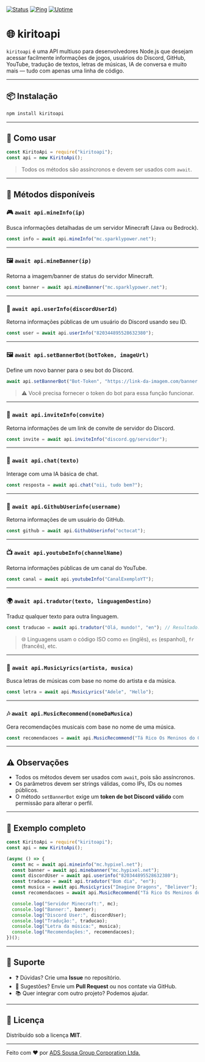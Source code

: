 [![Status](https://status-kiritoapi.adssousag.is-a.dev/api/badge/6/status)](https://status-kiritoapi.adssousag.is-a.dev/status/kiritoapi)
[![Ping](https://status-kiritoapi.adssousag.is-a.dev/api/badge/6/ping)](https://status-kiritoapi.adssousag.is-a.dev/status/kiritoapi)
[![Uptime](https://status-kiritoapi.adssousag.is-a.dev/api/badge/6/uptime)](https://status-kiritoapi.adssousag.is-a.dev/status/kiritoapi)

# 🌐 kiritoapi

`kiritoapi` é uma API multiuso para desenvolvedores Node.js que desejam acessar facilmente informações de jogos, usuários do Discord, GitHub, YouTube, tradução de textos, letras de músicas, IA de conversa e muito mais — tudo com apenas uma linha de código.

---

## 📦 Instalação

```bash
npm install kiritoapi
````

---

## 🚀 Como usar

```js
const KiritoApi = require("kiritoapi");
const api = new KiritoApi();
```

> Todos os métodos são assíncronos e devem ser usados com `await`.

---

## 📘 Métodos disponíveis

### 🎮 `await api.mineInfo(ip)`

Busca informações detalhadas de um servidor Minecraft (Java ou Bedrock).

```js
const info = await api.mineInfo("mc.sparklypower.net");
```

---

### 🖼️ `await api.mineBanner(ip)`

Retorna a imagem/banner de status do servidor Minecraft.

```js
const banner = await api.mineBanner("mc.sparklypower.net");
```

---

### 🤖 `await api.userInfo(discordUserId)`

Retorna informações públicas de um usuário do Discord usando seu ID.

```js
const user = await api.userInfo("820344895528632380");
```

---

### 🖼️ `await api.setBannerBot(botToken, imageUrl)`

Define um novo banner para o seu bot do Discord.

```js
await api.setBannerBot("Bot-Token", "https://link-da-imagem.com/banner.png");
```

> ⚠️ Você precisa fornecer o token do bot para essa função funcionar.

---

### 🔗 `await api.inviteInfo(convite)`

Retorna informações de um link de convite de servidor do Discord.

```js
const invite = await api.inviteInfo("discord.gg/servidor");
```

---

### 🤖 `await api.chat(texto)`

Interage com uma IA básica de chat.

```js
const resposta = await api.chat("oii, tudo bem?");
```

---

### 🐙 `await api.GithubUserinfo(username)`

Retorna informações de um usuário do GitHub.

```js
const github = await api.GithubUserinfo("octocat");
```

---

### 📺 `await api.youtubeInfo(channelName)`

Retorna informações públicas de um canal do YouTube.

```js
const canal = await api.youtubeInfo("CanalExemploYT");
```

---

### 🌍 `await api.tradutor(texto, linguagemDestino)`

Traduz qualquer texto para outra linguagem.

```js
const traducao = await api.tradutor("Olá, mundo!", "en"); // Resultado: "Hello, world!"
```

> 🌐 Linguagens usam o código ISO como `en` (inglês), `es` (espanhol), `fr` (francês), etc.

---

### 🎵 `await api.MusicLyrics(artista, musica)`

Busca letras de músicas com base no nome do artista e da música.

```js
const letra = await api.MusicLyrics("Adele", "Hello");
```

---

### 🎶 `await api.MusicRecommend(nomeDaMusica)`

Gera recomendações musicais com base no nome de uma música.

```js
const recomendacoes = await api.MusicRecommend("Tá Rico Os Meninos do Gueto");
```

---

## ⚠️ Observações

* Todos os métodos devem ser usados com `await`, pois são assíncronos.
* Os parâmetros devem ser strings válidas, como IPs, IDs ou nomes públicos.
* O método `setBannerBot` exige um **token de bot Discord válido** com permissão para alterar o perfil.

---

## 🧪 Exemplo completo

```js
const KiritoApi = require("kiritoapi");
const api = new KiritoApi();

(async () => {
  const mc = await api.mineinfo("mc.hypixel.net");
  const banner = await api.minebanner("mc.hypixel.net");
  const discordUser = await api.userinfo("820344895528632380");
  const traducao = await api.tradutor("Bom dia", "en");
  const musica = await api.MusicLyrics("Imagine Dragons", "Believer");
  const recomendacoes = await api.MusicRecommend("Tá Rico Os Meninos do Gueto");

  console.log("Servidor Minecraft:", mc);
  console.log("Banner:", banner);
  console.log("Discord User:", discordUser);
  console.log("Tradução:", traducao);
  console.log("Letra da música:", musica);
  console.log("Recomendações:", recomendacoes);
})();
```

---

## 💬 Suporte

* ❓ Dúvidas? Crie uma **Issue** no repositório.
* 🧠 Sugestões? Envie um **Pull Request** ou nos contate via GitHub.
* 📚 Quer integrar com outro projeto? Podemos ajudar.

---

## 📝 Licença

Distribuído sob a licença **MIT**.

---

Feito com ❤️ por [ADS Sousa Group Corporation Ltda.](https://github.com/KiritoGamesPlays)

```

